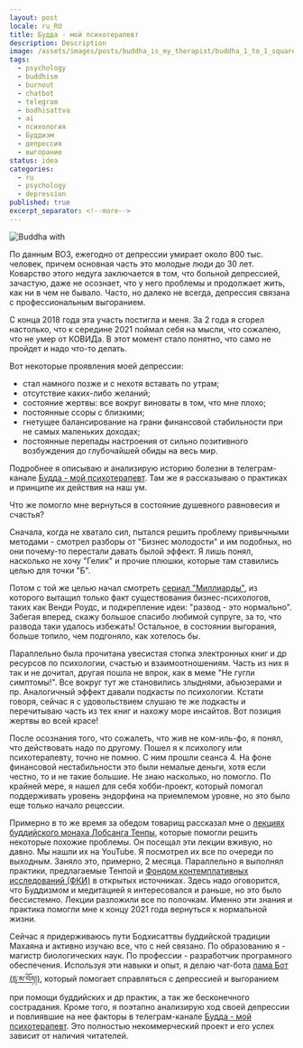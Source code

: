 ```yaml
---
layout: post
locale: ru_RU
title: Будда - мой психотерапевт
description: Description
image: /assets/images/posts/buddha_is_my_therapist/buddha_1_to_1_square.jpg
tags:
  - psychology
  - buddhism
  - burnout
  - chatbot
  - telegram
  - bodhisattva
  - ai
  - психология
  - Буддизм
  - депрессия
  - выгорание
status: idea
categories:
  - ru
  - psychology
  - depression
published: true
excerpt_separator: <!--more-->
---
```

![Buddha with ]({{page.image}})

По данным ВОЗ, ежегодно от депрессии умирает около 800 тыс. человек, причем основная часть это молодые люди до 30 лет. Коварство этого недуга заключается в том, что больной депрессией, зачастую, даже не осознает, что у него проблемы и продолжает жить, как ни в чем не бывало. Часто, но далеко не всегда, депрессия связана с профессиональным выгоранием. 

С конца 2018 года эта участь постигла и меня. За 2 года я сгорел настолько, что к середине 2021 поймал себя на мысли, что сожалею, что не умер от КОВИДа. В этот момент стало понятно, что само не пройдет и надо что-то делать. 

<!--more-->

Вот некоторые проявления моей депрессии:
- стал намного позже и с нехотя вставать по утрам;
- отсутствие каких-либо желаний;
- состояние жертвы: все вокруг виноваты в том, что мне плохо;
- постоянные ссоры с близкими;
- гнетущее балансирование на грани финансовой стабильности при не самых маленьких доходах;
- постоянные перепады настроения от сильно позитивного возбуждения до глубочайшей обиды на весь мир.

Подробнее я описываю и анализирую историю болезни  в телеграм-канале [Будда - мой психотерапевт](https://t.me/Buddha_is_my_theropist_ru). Там же я рассказываю о практиках и принципе их действия на наш ум.

Что же помогло мне вернуться в состояние душевного равновесия и счастья?

Сначала, когда не хватало сил, пытался решить проблему привычными методами - смотрел разборы от "Бизнес молодости" и им подобных, но они почему-то перестали давать былой эффект. Я лишь понял, насколько не хочу "Гелик" и прочие плюшки, которые там ставились целью для точки "Б". 

Потом с той же целью начал смотреть [сериал "Миллиарды"](https://ru.wikipedia.org/wiki/Миллиарды), из которого вытащил только факт существования бизнес-психологов, таких как Венди Роудс, и подкрепление идеи: "развод - это нормально". Забегая вперед, скажу большое спасибо любимой супруге, за то, что развода таки удалось избежать! Остальное, в состоянии выгорания, больше топило, чем подгоняло, как хотелось бы.

Параллельно была прочитана увесистая стопка электронных книг и др ресурсов по психологии, счастью и взаимоотношениям. Часть из них я так и не дочитал, другая пошла не впрок, как в меме "Не гугли симптомы!". Все вокруг тут же становились злыднями, абьюзерами и пр. Аналогичный эффект давали подкасты по психологии. Кстати говоря, сейчас я с удовольствием слушаю те же подкасты и перечитываю часть из тех книг и нахожу море инсайтов. Вот позиция жертвы во всей красе!

После осознания того, что сожалеть, что жив не ком-иль-фо, я понял, что действовать надо по другому. Пошел я к психологу или психотерапевту, точно не помню. С ним прошли сеанса 4. На фоне финансовой нестабильности это были немалые деньги, хотя если честно, то и не такие большие. Не знаю насколько, но помогло. По крайней мере, я нашел для себя хобби-проект, который помогал поддерживать уровень эндорфина на приемлемом уровне, но это было еще только начало рецессии.

Примерно в то же время за обедом товарищ рассказал мне о [лекциях буддийского монаха Лобсанга Тенпы](https://www.youtube.com/playlist?list=PLBtL4fhQ1ewL4D-gaREMXthSjPoL1O8QD), которые помогли решить некоторые похожие проблемы. Он посещал эти лекции вживую, но давно. Мы нашли их на YouTube. Я посмотрел их все по очереди по выходным. Заняло это, примерно, 2 месяца. Параллельно я выполнял практики, предлагаемые Тенпой и [Фондом контемплативных исследований (ФКИ)](https://contemplative.ru) в открытых источниках. Здесь надо оговорится, что Буддизмом и медитацией я интересовался и раньше, но это было бессистемно. Лекции разложили все по полочкам. Именно эти знания и практика помогли мне к концу 2021 года вернуться к нормальной жизни.

Сейчас я придерживаюсь пути Бодхисаттвы буддийской традиции Махаяна и активно изучаю все, что с ней связано. По образованию я - магистр биологических наук. По профессии - разработчик програмного обеспечения. Используя эти навыки и опыт, я делаю чат-бота [лама Бот (དླ་མ་བོཏ།)](https://t.me/compassion_lama_bot), который помогает справляться с депрессией и выгоранием при помощи буддийских и др практик, а так же бесконечного сострадания. Кроме того, я поэтапно анализирую ход своей депрессии и повлиявшие на нее  факторы в телеграм-канале [Будда - мой психотерапевт](https://t._me/Buddha_is_my_theropist_ru). Это полностью некоммерческий проект и его успех зависит от наличия читателей.